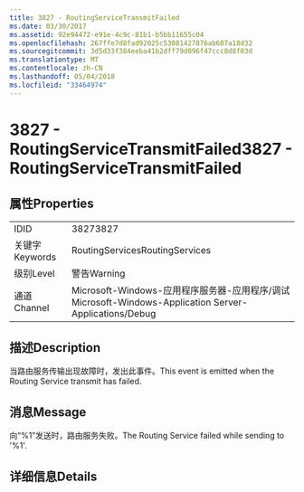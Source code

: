 ```yaml
---
title: 3827 - RoutingServiceTransmitFailed
ms.date: 03/30/2017
ms.assetid: 92e94472-e91e-4c9c-81b1-b5bb11655c04
ms.openlocfilehash: 267ffe7d8fad92025c53081427876ab607a18d32
ms.sourcegitcommit: 3d5d33f384eeba41b2dff79d096f47ccc8d8f03d
ms.translationtype: MT
ms.contentlocale: zh-CN
ms.lasthandoff: 05/04/2018
ms.locfileid: "33464974"
---
```

# <a name="3827---routingservicetransmitfailed"></a><span data-ttu-id="d3365-102">3827 - RoutingServiceTransmitFailed</span><span class="sxs-lookup"><span data-stu-id="d3365-102">3827 - RoutingServiceTransmitFailed</span></span>
## <a name="properties"></a><span data-ttu-id="d3365-103">属性</span><span class="sxs-lookup"><span data-stu-id="d3365-103">Properties</span></span>  
  
|||  
|-|-|  
|<span data-ttu-id="d3365-104">ID</span><span class="sxs-lookup"><span data-stu-id="d3365-104">ID</span></span>|<span data-ttu-id="d3365-105">3827</span><span class="sxs-lookup"><span data-stu-id="d3365-105">3827</span></span>|  
|<span data-ttu-id="d3365-106">关键字</span><span class="sxs-lookup"><span data-stu-id="d3365-106">Keywords</span></span>|<span data-ttu-id="d3365-107">RoutingServices</span><span class="sxs-lookup"><span data-stu-id="d3365-107">RoutingServices</span></span>|  
|<span data-ttu-id="d3365-108">级别</span><span class="sxs-lookup"><span data-stu-id="d3365-108">Level</span></span>|<span data-ttu-id="d3365-109">警告</span><span class="sxs-lookup"><span data-stu-id="d3365-109">Warning</span></span>|  
|<span data-ttu-id="d3365-110">通道</span><span class="sxs-lookup"><span data-stu-id="d3365-110">Channel</span></span>|<span data-ttu-id="d3365-111">Microsoft-Windows-应用程序服务器-应用程序/调试</span><span class="sxs-lookup"><span data-stu-id="d3365-111">Microsoft-Windows-Application Server-Applications/Debug</span></span>|  
  
## <a name="description"></a><span data-ttu-id="d3365-112">描述</span><span class="sxs-lookup"><span data-stu-id="d3365-112">Description</span></span>  
 <span data-ttu-id="d3365-113">当路由服务传输出现故障时，发出此事件。</span><span class="sxs-lookup"><span data-stu-id="d3365-113">This event is emitted when the Routing Service transmit has failed.</span></span>  
  
## <a name="message"></a><span data-ttu-id="d3365-114">消息</span><span class="sxs-lookup"><span data-stu-id="d3365-114">Message</span></span>  
 <span data-ttu-id="d3365-115">向“%1”发送时，路由服务失败。</span><span class="sxs-lookup"><span data-stu-id="d3365-115">The Routing Service failed while sending to '%1'.</span></span>  
  
## <a name="details"></a><span data-ttu-id="d3365-116">详细信息</span><span class="sxs-lookup"><span data-stu-id="d3365-116">Details</span></span>
